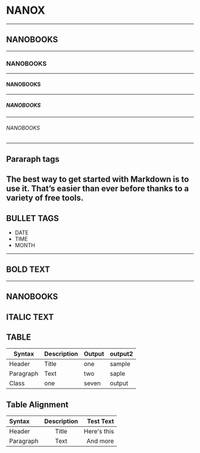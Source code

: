 
# NANOX 
---
## NANOBOOKS
---
### NANOBOOKS
---
#### NANOBOOKS
---
##### NANOBOOKS
---
###### NANOBOOKS
---
## Pararaph tags

The best way to get started with Markdown is to use it. That’s easier than ever before thanks to a variety of free tools.
---
## BULLET TAGS
- DATE
- TIME
- MONTH
---
## BOLD TEXT
 ---
**NANOBOOKS**
 ---
## ITALIC TEXT
##  TABLE

| Syntax      | Description | Output|output2|
| ----------- | ----------- |-------|-------|
| Header      | Title       |one|sample|
| Paragraph   | Text        |two|saple|
|Class|one|seven|output|

## Table Alignment

| Syntax      |Description | Test Text     |
| :---        |    :----:   |          ---: |
| Header      | Title       | Here's this   |
| Paragraph   | Text        | And more      |


